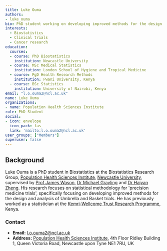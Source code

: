 ```yaml
---
title: Luke Ouma
authors:
- luke_ouma
bio: PhD student working on developing improved methods for the design and analysis of Umbrella and Basket trials.
interests:
  - Biostatistics
  - Clinical trials
  - Cancer research
education:
  courses:
  - course: PhD Biostatistics
    institution: Newcastle University
  - course: MSc Medical Statistics
    institution: London School of Hygiene and Tropical Medicine
  - course: PgD Health Research Methods
    institution: Pwani University, Kenya
  - course: BSc Statistics
    institution: University of Nairobi, Kenya
email: "l.o.ouma2@ncl.ac.uk"
name: Luke Ouma
organizations:
- name: Population Health Sciences Institute
role: PhD Student
social:
- icon: envelope
  icon_pack: fas
  link: 'mailto:l.o.ouma2@ncl.ac.uk'
user_groups: ["Members"]
superuser: false
---
```


## Background

Luke Ouma is a PhD student in Biostatistics at the Biostatistics Research Group, [Population Health Sciences Institute](https://www.ncl.ac.uk/medical-sciences/research/institutes/health-sciences/), [Newcastle University](https://www.ncl.ac.uk/), supervised by [Prof James Wason](/staff/james_wason/), [Dr Michael Grayling](/staff/michael_grayling/) and [Dr Haiyan Zheng](https://www.mrc-bsu.cam.ac.uk/people/in-alphabetical-order/t-to-z/haiyan-zheng/). His research focuses on statistical methodology for 'precision medicine trials', specifically focusing on developing improved methods for the design and analysis of Umbrella and Basket trials. He has previously worked as a statistician at the [Kemri-Wellcome Trust Research Programme](https://kemri-wellcome.org/), Kenya.

### Contact

- __Email:__ [l.o.ouma2@ncl.ac.uk](mailto:l.o.ouma2@ncl.ac.uk)
- __Address:__ [Population Health Sciences Institute](https://www.ncl.ac.uk/medical-sciences/research/institutes/health-sciences/), 4th Floor Ridley Building 1, Queen Victoria Road, Newcastle upon Tyne NE1 7RU, UK
